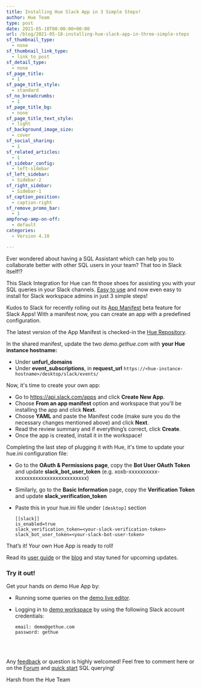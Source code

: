 ```yaml
---
title: Installing Hue Slack App in 3 Simple Steps!
author: Hue Team
type: post
date: 2021-05-18T00:00:00+00:00
url: /blog/2021-05-18-installing-hue-slack-app-in-three-simple-steps
sf_thumbnail_type:
  - none
sf_thumbnail_link_type:
  - link_to_post
sf_detail_type:
  - none
sf_page_title:
  - 1
sf_page_title_style:
  - standard
sf_no_breadcrumbs:
  - 1
sf_page_title_bg:
  - none
sf_page_title_text_style:
  - light
sf_background_image_size:
  - cover
sf_social_sharing:
  - 1
sf_related_articles:
  - 1
sf_sidebar_config:
  - left-sidebar
sf_left_sidebar:
  - Sidebar-2
sf_right_sidebar:
  - Sidebar-1
sf_caption_position:
  - caption-right
sf_remove_promo_bar:
  - 1
ampforwp-amp-on-off:
  - default
categories:
  - Version 4.10

---
```

Ever wondered about having a SQL Assistant which can help you to collaborate better with other SQL users in your team? That too in Slack itself!?

This Slack Integration for Hue can fit those shoes for assisting you with your SQL queries in your Slack channels. [Easy to use](https://docs.gethue.com/user/concept/#slack) and now even easy to install for Slack workspace admins in just 3 simple steps!

Kudos to Slack for recently rolling out its [App Manifest](https://api.slack.com/reference/manifests) beta feature for Slack Apps! With a manifest now, you can create an app with a predefined configuration.

The latest version of the App Manifest is checked-in the [Hue Repository](https://github.com/cloudera/hue/blob/master/tools/slack/manifest.yml).

In the shared manifest, update the two _demo.gethue.com_ with **your Hue instance hostname:**
- Under **unfurl_domains**
- Under **event_subscriptions**, in **request_url** `https://<hue-instance-hostname>/desktop/slack/events/`

Now, it's time to create your own app:
- Go to https://api.slack.com/apps and click **Create New App**.
- Choose **From an app manifest** option and workspace that you'll be installing the app and click **Next**.
- Choose **YAML** and paste the Manifest code (make sure you do the necessary changes mentioned above) and click **Next**.
- Read the review summary and if everything’s correct, click **Create**.
- Once the app is created, install it in the workspace!

Completing the last step of plugging it with Hue, it's time to update your hue.ini configuration file:
- Go to the **OAuth & Permissions page**, copy the **Bot User OAuth Token** and update **slack_bot_user_token** (e.g. xoxb-xxxxxxxxxx-xxxxxxxxxxxxxxxxxxxxxxxxx)
- Similarly, go to the **Basic Information** page, copy the **Verification Token** and update **slack_verification_token**
- Paste this in your hue.ini file under `[desktop]` section

      [[slack]]
      is_enabled=true
      slack_verification_token=<your-slack-verification-token>
      slack_bot_user_token=<your-slack-bot-user-token>

That’s it! Your own Hue App is ready to roll!

Read its [user guide](https://docs.gethue.com/user/concept/#share-to-slack) or the [blog](https://gethue.com/blog/2021-04-09-collaborate-on-your-sql-queries-and-results-directly-within-slack/) and stay tuned for upcoming updates.

### Try it out!

Get your hands on demo Hue App by:

- Running some queries on the [demo live editor](https://demo.gethue.com/).
- Logging in to [demo workspace](https://demo-hue.slack.com/) by using the following Slack account credentials:

      email: demo@gethue.com
      password: gethue

</br>
</br>

Any [feedback](https://github.com/cloudera/hue/issues) or question is highly welcomed! Feel free to comment here or on the <a href="https://discourse.gethue.com/">Forum</a> and <a href="https://docs.gethue.com/quickstart/">quick start</a> SQL querying!

Harsh from the Hue Team
